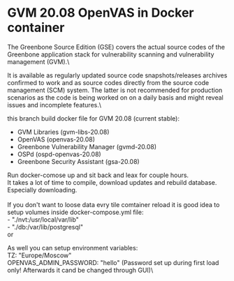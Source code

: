 # GVM 20.08 OpenVAS in Docker container

The Greenbone Source Edition (GSE) covers the actual source codes of the Greenbone application stack for vulnerability scanning and vulnerability management (GVM).\\

It is available as regularly updated source code snapshots/releases archives confirmed to work and as source codes directly from the source code management (SCM) system. The latter is not recommended for production scenarios as the code is being worked on on a daily basis and might reveal issues and incomplete features.\

this branch build docker file for GVM 20.08 (current stable):
    
    
-  GVM Libraries (gvm-libs-20.08)
-  OpenVAS (openvas-20.08)
-  Greenbone Vulnerability Manager (gvmd-20.08)
-  OSPd (ospd-openvas-20.08)
-  Greenbone Security Assistant (gsa-20.08)

Run docker-comose up and sit back and leax for couple hours.\
It takes a lot of time to compile, download updates and rebuild database.\
Especially downloading. \
\
If you don't want to loose data evry tile comtainer reload it is good idea to setup volumes inside docker-compose.yml file:\
        - "./nvt:/usr/local/var/lib"\
        - "./db:/var/lib/postgresql"\
or 


As well you can setup environment variables:\
        TZ: "Europe/Moscow"  \
        OPENVAS_ADMIN_PASSWORD: "hello" (Password set up during first load only! Afterwards it cand be changed through GUI)\
 

